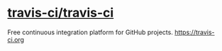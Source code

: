 # [travis-ci/travis-ci](https://github.com/travis-ci/travis-ci)

Free continuous integration platform for GitHub projects. https://travis-ci.org
